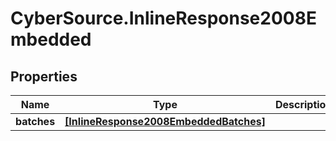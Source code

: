# CyberSource.InlineResponse2008Embedded

## Properties
Name | Type | Description | Notes
------------ | ------------- | ------------- | -------------
**batches** | [**[InlineResponse2008EmbeddedBatches]**](InlineResponse2008EmbeddedBatches.md) |  | [optional] 


